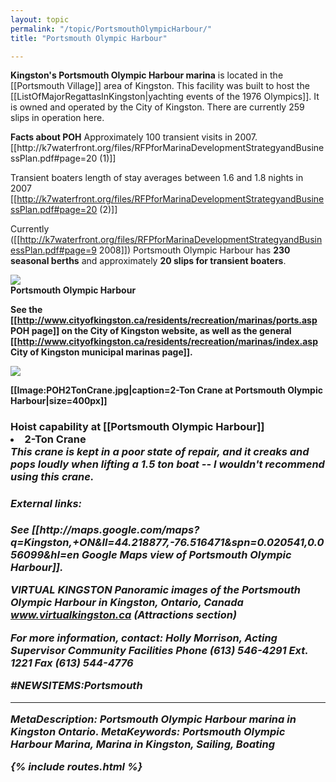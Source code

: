 ```yaml
---
layout: topic
permalink: "/topic/PortsmouthOlympicHarbour/"
title: "Portsmouth Olympic Harbour"

---
```


<strong>Kingston's Portsmouth Olympic Harbour marina</strong>  is located in the [[Portsmouth Village]] area of Kingston.  This facility  was built to host the [[ListOfMajorRegattasInKingston|yachting events of the 1976 Olympics]].  It is owned and operated by the City of Kingston. There are currently 259 slips in operation here.
<div class="sidebar">
<strong>Facts about POH</strong>
Approximately 100 transient visits in 2007. [[http://k7waterfront.org/files/RFPforMarinaDevelopmentStrategyandBusinessPlan.pdf#page=20 (1)]]

Transient boaters length of stay averages between 1.6 and 1.8 nights in 2007 [[http://k7waterfront.org/files/RFPforMarinaDevelopmentStrategyandBusinessPlan.pdf#page=20 (2)]]</div>

  Currently ([[http://k7waterfront.org/files/RFPforMarinaDevelopmentStrategyandBusinessPlan.pdf#page=9 2008]]) Portsmouth Olympic Harbour has <strong>230 seasonal berths</strong> and approximately <strong>20 slips for transient boaters</strong>.

<img src="http://home.ca.inter.net/~gkmd/portsmouth.jpg"><br><b>Portsmouth Olympic Harbour

See the [[http://www.cityofkingston.ca/residents/recreation/marinas/ports.asp POH page]] on the City of Kingston website, as well as the general [[http://www.cityofkingston.ca/residents/recreation/marinas/index.asp City of Kingston municipal marinas page]].

<a href="http://www.cityofkingston.ca/residents/recreation/marinas/ports.asp"><img src="http://www.cityofkingston.ca/img/maps/parks/olymharb.gif" border="0"></a>


<a name="hoist">
[[Image:POH2TonCrane.jpg|caption=2-Ton Crane at Portsmouth Olympic Harbour|size=400px]]

<h3>Hoist capability at [[Portsmouth Olympic Harbour]]
<li>2-Ton Crane
<br><i>This crane is kept in a poor state of repair, and it creaks and pops loudly when lifting a 1.5 ton boat -- I wouldn't recommend using this crane.

<a name="external links">
<h4>External links:</h4>
See [[http://maps.google.com/maps?q=Kingston,+ON&ll=44.218877,-76.516471&spn=0.020541,0.056099&hl=en Google Maps view of Portsmouth Olympic Harbour]].

<strong>VIRTUAL KINGSTON</striuong>
Panoramic images of the Portsmouth Olympic Harbour in Kingston, Ontario, Canada
www.virtualkingston.ca (Attractions section)

<strong>For more information</strong>, contact:
Holly Morrison,
Acting Supervisor Community Facilities
Phone (613) 546-4291 Ext. 1221
Fax (613) 544-4776

#NEWSITEMS:Portsmouth


----
MetaDescription: Portsmouth Olympic Harbour marina in Kingston Ontario.
MetaKeywords: Portsmouth Olympic Harbour Marina, Marina in Kingston, Sailing, Boating

{% include routes.html %}
